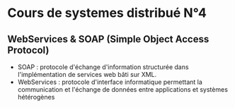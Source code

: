 # Cours de systemes distribué N°4

## WebServices & SOAP (Simple Object Access Protocol)

- SOAP :  protocole d'échange d'information structurée dans l'implémentation de services web bâti sur XML.
- WebServices : protocole d'interface informatique permettant la communication et l'échange de données entre applications et systèmes hétérogènes
